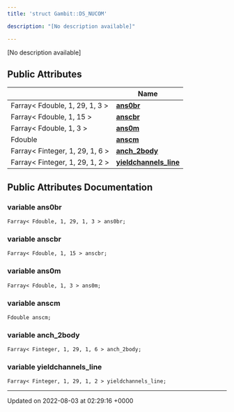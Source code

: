 ```yaml
---
title: 'struct Gambit::DS_NUCOM'

description: "[No description available]"

---
```









[No description available]

## Public Attributes

|                | Name           |
| -------------- | -------------- |
| Farray< Fdouble, 1, 29, 1, 3 > | **[ans0br](/documentation/code/darkbit_development/classes/structgambit_1_1ds__nucom/#variable-ans0br)**  |
| Farray< Fdouble, 1, 15 > | **[anscbr](/documentation/code/darkbit_development/classes/structgambit_1_1ds__nucom/#variable-anscbr)**  |
| Farray< Fdouble, 1, 3 > | **[ans0m](/documentation/code/darkbit_development/classes/structgambit_1_1ds__nucom/#variable-ans0m)**  |
| Fdouble | **[anscm](/documentation/code/darkbit_development/classes/structgambit_1_1ds__nucom/#variable-anscm)**  |
| Farray< Finteger, 1, 29, 1, 6 > | **[anch_2body](/documentation/code/darkbit_development/classes/structgambit_1_1ds__nucom/#variable-anch-2body)**  |
| Farray< Finteger, 1, 29, 1, 2 > | **[yieldchannels_line](/documentation/code/darkbit_development/classes/structgambit_1_1ds__nucom/#variable-yieldchannels-line)**  |

## Public Attributes Documentation

### variable ans0br

```
Farray< Fdouble, 1, 29, 1, 3 > ans0br;
```


### variable anscbr

```
Farray< Fdouble, 1, 15 > anscbr;
```


### variable ans0m

```
Farray< Fdouble, 1, 3 > ans0m;
```


### variable anscm

```
Fdouble anscm;
```


### variable anch_2body

```
Farray< Finteger, 1, 29, 1, 6 > anch_2body;
```


### variable yieldchannels_line

```
Farray< Finteger, 1, 29, 1, 2 > yieldchannels_line;
```


-------------------------------

Updated on 2022-08-03 at 02:29:16 +0000